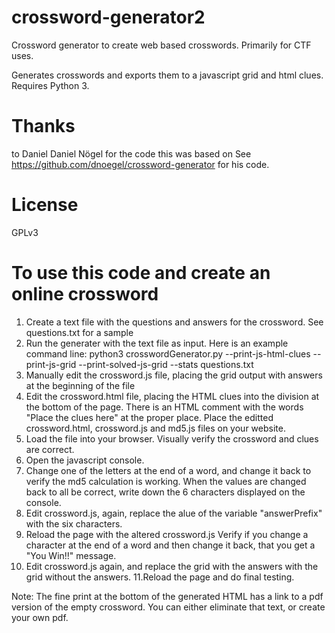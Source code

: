 # crossword-generator2
Crossword generator to create web based crosswords. Primarily for CTF uses.

Generates crosswords and exports them to a javascript grid and html clues. Requires Python 3.

# Thanks
to Daniel Daniel Nögel for the code this was based on
See https://github.com/dnoegel/crossword-generator for his code.


# License
GPLv3

# To use this code and create an online crossword
1. Create a text file with the questions and answers for the crossword. See questions.txt for a sample
2. Run the generater with the text file as input. Here is an example command line:
  python3 crosswordGenerator.py  --print-js-html-clues --print-js-grid --print-solved-js-grid --stats questions.txt
3. Manually edit the crossword.js file, placing the grid output with answers at the beginning of the file
4. Edit the crossword.html file, placing the HTML clues into the division at the bottom of the page. There is an HTML comment with the words "Place the clues here" at the proper place.
Place the editted crossword.html, crossword.js and md5.js files on your website.
5. Load the file into your browser. Visually verify the crossword and clues are correct.
6. Open the javascript console.
7. Change one of the letters at the end of a word, and change it back to verify the md5 calculation is working. When the values are changed back to all be correct, write down the 6 characters displayed on the console.
8. Edit crossword.js, again, replace the alue of the variable "answerPrefix" with the six characters.
9. Reload the page with the altered crossword.js Verify if you change a character at the end of a word and then change it back, that you get a "You Win!!" message.
10. Edit crossword.js again, and replace the grid with the answers with the grid without the answers.
11.Reload the page and do final testing.

Note: The fine print at the bottom of the generated HTML has a link to a pdf version of the empty crossword. You can either eliminate that text, or create your own pdf.
